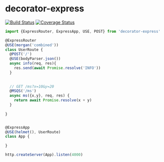 # decorator-express

[![Build Status](https://travis-ci.org/slivcode/decorator-express.svg?branch=develop)](https://travis-ci.org/slivcode/decorator-express)
[![Coverage Status](https://coveralls.io/repos/github/slivcode/decorator-express/badge.svg?branch=develop)](https://coveralls.io/github/slivcode/decorator-express?branch=develop)

```js
import {ExpressRouter, ExpressApp, USE, POST} from 'decorator-express'

@ExpressRouter
@USE(morgan('combined'))
class UserRoute {
  @POST('/')
  @USE(bodyParser.json())
  async info(req, res){
    res.send(await Promise.resolve('INFO'))
  }
  
  
  // GET /ms?x=10&y=20
  @MSQS('/ms')
  async ms({x,y}, req, res) {
    return await Promise.resolve(x + y)
  }
  
}


@ExpressApp
@USE(helmet(), UserRoute)
class App {
  
}

http.createServer(App).listen(4000)
```